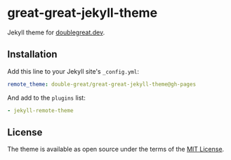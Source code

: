 # great-great-jekyll-theme

Jekyll theme for [doublegreat.dev](https://doublegreat.dev).

## Installation

Add this line to your Jekyll site's `_config.yml`:

```yaml
remote_theme: double-great/great-great-jekyll-theme@gh-pages
```

And add to the `plugins` list:

```yaml
- jekyll-remote-theme
```

## License

The theme is available as open source under the terms of the [MIT License](https://opensource.org/licenses/MIT).
